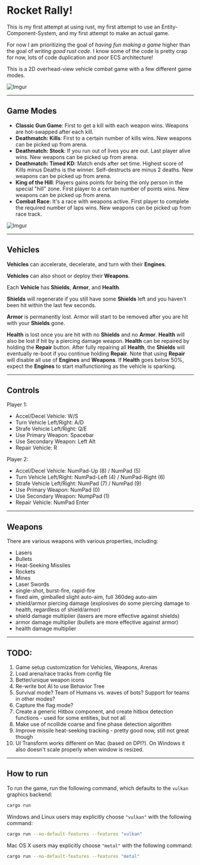 # Rocket Rally!

This is my first attempt at using rust, my first attempt to use an Entity-Component-System, and my first attempt to make an actual game.

For now I am prioritizing the goal of *having fun making a game* higher than the goal of *writing good rust code*. I know some of the code is pretty crap for now, lots of code duplication and poor ECS architecture!

This is a 2D overhead-view vehicle combat game with a few different game modes.


![Imgur](https://i.imgur.com/nNXtVhu.png)

---

## Game Modes
- __Classic Gun Game__: First to get a kill with each weapon wins. Weapons are hot-swapped after each kill.
- __Deathmatch: Kills__: First to a certain number of kills wins. New weapons can be picked up from arena.
- __Deathmatch: Stock__: If you run out of lives you are out. Last player alive wins. New weapons can be picked up from arena.
- __Deathmatch: Timed KD__: Match ends after set time. Highest score of Kills minus Deaths is the winner. Self-destructs are minus 2 deaths. New weapons can be picked up from arena.
- __King of the Hill__: Players gains points for being the only person in the special "hill" zone. First player to a certain number of points wins. New weapons can be picked up from arena.
- __Combat Race__: It's a race with weapons active. First player to complete the required number of laps wins. New weapons can be picked up from race track.

![Imgur](https://i.imgur.com/bwNjzz2.png)

---


## Vehicles

__Vehicles__ can accelerate, decelerate, and turn with their __Engines__.

__Vehicles__ can also shoot or deploy their __Weapons__.

Each __Vehicle__ has __Shields__, __Armor__, and __Health__. 

__Shields__ will regenerate if you still have some __Shields__ left and you haven't been hit within the last few seconds.

__Armor__ is permanently lost. Armor will start to be removed after you are hit with your __Shields__ gone.

__Health__ is lost once you are hit with no __Shields__ and no __Armor__. __Health__ will also be lost if hit by a piercing damage weapon. __Health__ can be repaired by holding the __Repair__ button. 
After fully repairing all __Health__, the __Shields__ will eventually re-boot if you continue holding __Repair__.
Note that using __Repair__ will disable all use of __Engines__ and __Weapons__. If __Health__ goes below 50%, expect the
__Engines__ to start malfunctioning as the vehicle is sparking.

---

## Controls

Player 1:
- Accel/Decel Vehicle: W/S
- Turn Vehicle Left/Right: A/D
- Strafe Vehicle Left/Right: Q/E
- Use Primary Weapon: Spacebar
- Use Secondary Weapon: Left Alt
- Repair Vehicle: R

Player 2:
- Accel/Decel Vehicle: NumPad-Up (8) / NumPad (5)
- Turn Vehicle Left/Right: NumPad-Left (4) / NumPad-Right (6)
- Strafe Vehicle Left/Right: NumPad (7) / NumPad (9)
- Use Primary Weapon: NumPad (0)
- Use Secondary Weapon: NumpPad (1)
- Repair Vehicle: NumPad Enter

---

## Weapons

There are various weapons with various properties, including:
* Lasers
* Bullets
* Heat-Seeking Missiles
* Rockets
* Mines
* Laser Swords
* single-shot, burst-fire, rapid-fire
* fixed aim, gimballed slight auto-aim, full 360deg auto-aim
* shield/armor piercing damage 
    (explosives do some piercing damage to health, regardless of shield/armor)
* shield damage multiplier
    (lasers are more effective against shields)
* armor damage multiplier
    (bullets are more effective against armor)
* health damage multiplier
---


## TODO:
1. Game setup customization for Vehicles, Weapons, Arenas
1. Load arena/race tracks from config file
1. Better/unique weapon icons
1. Re-write bot AI to use Behavior Tree
1. Survival mode? Team of Humans vs. waves of bots? Support for teams in other modes?
1. Capture the flag mode?
1. Create a generic Hitbox component, and create hitbox detection functions - used for some entities, but not all
1. Make use of ncollide coarse and fine phase detection algorithm
1. Improve missile heat-seeking tracking - pretty good now, still not great though
1. UI Transform works different on Mac (based on DPI?). On Windows it also doesn't scale properly when window is resized.


---


## How to run

To run the game, run the following command, which defaults to the `vulkan` graphics backend:

```bash
cargo run
```

Windows and Linux users may explicitly choose `"vulkan"` with the following command:

```bash
cargo run --no-default-features --features "vulkan"
```

Mac OS X users may explicitly choose `"metal"` with the following command:

```bash
cargo run --no-default-features --features "metal"
```
